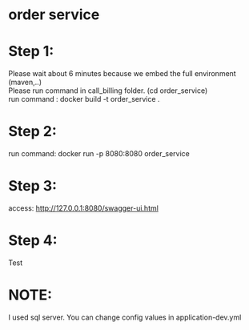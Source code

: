 # order service

# Step 1: 
Please wait about 6 minutes because we embed the full environment (maven,..)
</br>
Please run command in call_billing folder. (cd order_service)
</br>
run command : docker build -t order_service .

# Step 2:
run command: docker run -p 8080:8080 order_service

# Step 3:
access: http://127.0.0.1:8080/swagger-ui.html

# Step 4:
Test
</br>
# NOTE:
I used sql server. You can change config values in application-dev.yml 
